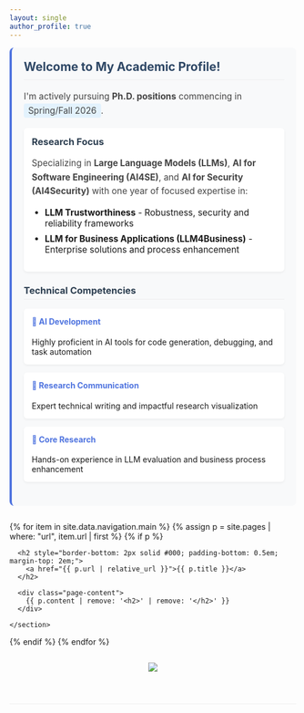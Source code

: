 ```yaml
---
layout: single
author_profile: true
---
```



<div class="welcome-section" style="margin-bottom: 2em; padding: 1.5em; border-radius: 8px; background-color: #f8f9fa; border-left: 4px solid #4e73df;">
  <h2 style="margin-top: 0; color: #2e4765; border-bottom: 1px solid #eee; padding-bottom: 0.5em;">
    Welcome to My Academic Profile!
  </h2>
  
  <div style="margin-bottom: 1.2em;">
    <p style="font-size: 1.1em; color: #444; line-height: 1.6;">
      I'm actively pursuing <strong>Ph.D. positions</strong> commencing in <span style="background-color: #e3f2fd; padding: 0.2em 0.5em; border-radius: 4px;">Spring/Fall 2026</span>.
    </p>
  </div>
  
  <div style="margin-bottom: 1.5em; background: white; padding: 1em; border-radius: 6px; box-shadow: 0 2px 4px rgba(0,0,0,0.05);">
    <h3 style="color: #2c3e50; margin-top: 0;">Research Focus</h3>
    <p style="font-size: 1.1em; color: #444; line-height: 1.6;">
      Specializing in <strong>Large Language Models (LLMs)</strong>, 
      <strong>AI for Software Engineering (AI4SE)</strong>, and 
      <strong>AI for Security (AI4Security)</strong> with one year of focused expertise in:
    </p>
    <ul style="padding-left: 1.5em; font-size: 1.1em;">
      <li style="margin-bottom: 0.5em;"><strong>LLM Trustworthiness</strong> - Robustness, security and reliability frameworks</li>
      <li><strong>LLM for Business Applications (LLM4Business)</strong> - Enterprise solutions and process enhancement</li>
    </ul>
  </div>
  
  <div style="margin-bottom: 1.5em;">
    <h3 style="color: #2c3e50; border-bottom: 1px solid #eee; padding-bottom: 0.3em;">Technical Competencies</h3>
    <div style="display: grid; grid-template-columns: repeat(auto-fit, minmax(300px, 1fr)); gap: 1em; margin-top: 1em;">
      <div style="background: white; padding: 1em; border-radius: 6px; box-shadow: 0 2px 4px rgba(0,0,0,0.05);">
        <h4 style="margin-top: 0; color: #4e73df;">🤖 AI Development</h4>
        <p style="margin-bottom: 0;">Highly proficient in AI tools for code generation, debugging, and task automation</p>
      </div>
      <div style="background: white; padding: 1em; border-radius: 6px; box-shadow: 0 2px 4px rgba(0,0,0,0.05);">
        <h4 style="margin-top: 0; color: #4e73df;">📝 Research Communication</h4>
        <p style="margin-bottom: 0;">Expert technical writing and impactful research visualization</p>
      </div>
      <div style="background: white; padding: 1em; border-radius: 6px; box-shadow: 0 2px 4px rgba(0,0,0,0.05);">
        <h4 style="margin-top: 0; color: #4e73df;">🔬 Core Research</h4>
        <p style="margin-bottom: 0;">Hands-on experience in LLM evaluation and business process enhancement</p>
      </div>
    </div>
  </div>

</div>



<div class="welcome-section" style="margin-bottom: 2em; padding-bottom: 1em; border-bottom: 1px solid #eee;">

{% for item in site.data.navigation.main %}
  {% assign p = site.pages | where: "url", item.url | first %}
  {% if p %}
    <section id="{{ item.title | slugify }}" class="page-summary" style="margin-bottom: 3em;">
      
      <h2 style="border-bottom: 2px solid #000; padding-bottom: 0.5em; margin-top: 2em;">
        <a href="{{ p.url | relative_url }}">{{ p.title }}</a>
      </h2>

      <div class="page-content">
        {{ p.content | remove: '<h2>' | remove: '</h2>' }}
      </div>

    </section>
  {% endif %}
{% endfor %}



<div style="display: flex; justify-content: center; margin: 2em 0;">
  <a href="https://clustrmaps.com/site/1c7ct" title="ClustrMaps">
    <img src="//www.clustrmaps.com/map_v2.png?d=TtQYZYFrk87LEWmUBSwoKSS3gQYl6vR5iALr2DB9cO4&cl=ffffff" />
  </a>
</div>
